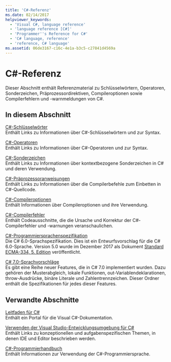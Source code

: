 ```yaml
---
title: 'C#-Referenz'
ms.date: 02/14/2017
helpviewer_keywords:
  - 'Visual C#, language reference'
  - 'language reference [C#]'
  - 'Programmer''s Reference for C#'
  - 'C# language, reference'
  - 'reference, C# language'
ms.assetid: 06de3167-c16c-4e1a-b3c5-c27841d4569a
---
```

# <a name="c-reference"></a>C#-Referenz
Dieser Abschnitt enthält Referenzmaterial zu Schlüsselwörtern, Operatoren, Sonderzeichen, Präprozessordirektiven, Compileroptionen sowie Compilerfehlern und -warnmeldungen von C#.  
  
## <a name="in-this-section"></a>In diesem Abschnitt  
 [C#-Schlüsselwörter](../../csharp/language-reference/keywords/index.md)  
 Enthält Links zu Informationen über C#-Schlüsselwörtern und zur Syntax.  
  
 [C#-Operatoren](../../csharp/language-reference/operators/index.md)  
 Enthält Links zu Informationen über C#-Operatoren und zur Syntax.  

 [C#-Sonderzeichen](../../csharp/language-reference/tokens/index.md)  
 Enthält Links zu Informationen über kontextbezogene Sonderzeichen in C# und deren Verwendung.  

 [C#-Präprozessoranweisungen](../../csharp/language-reference/preprocessor-directives/index.md)  
 Enthält Links zu Informationen über die Compilerbefehle zum Einbetten in C#-Quellcode.  
  
 [C#-Compileroptionen](../../csharp/language-reference/compiler-options/index.md)  
 Enthält Informationen über Compileroptionen und ihre Verwendung.  
  
 [C#-Compilerfehler](../../csharp/language-reference/compiler-messages/index.md)  
 Enthält Codeausschnitte, die die Ursache und Korrektur der C#-Compilerfehler und -warnungen veranschaulichen.  
  
 [C#-Programmiersprachenspezifikation](../../../_csharplang/spec/introduction.md)  
 Die C# 6.0-Sprachspezifikation. Dies ist ein Entwurfsvorschlag für die C# 6.0-Sprache. Version 5.0 wurde im Dezember 2017 als Dokument [Standard ECMA-334, 5. Edition](https://www.ecma-international.org/publications/files/ECMA-ST/ECMA-334.pdf) veröffentlicht.
  
 [C# 7.0-Sprachvorschläge](../../../_csharplang/proposals/csharp-7.0/pattern-matching.md)  
 Es gibt eine Reihe neuer Features, die in C# 7.0 implementiert wurden. Dazu gehören der Musterabgleich, lokale Funktionen, out-Variablendeklarationen, throw-Ausdrücke, binäre Literale und Zahlentrennzeichen. Dieser Ordner enthält die Spezifikationen für jedes dieser Features.
  
## <a name="related-sections"></a>Verwandte Abschnitte  

 [Leitfaden für C#](../../csharp/index.md)  
 Enthält ein Portal für die Visual C#-Dokumentation.  
  
 [Verwenden der Visual Studio-Entwicklungsumgebung für C#](/visualstudio/csharp-ide/using-the-visual-studio-development-environment-for-csharp)  
 Enthält Links zu konzeptionellen und aufgabenspezifischen Themen, in denen IDE und Editor beschrieben werden.  
  
 [C#-Programmierhandbuch](../../csharp/programming-guide/index.md)  
 Enthält Informationen zur Verwendung der C#-Programmiersprache.
